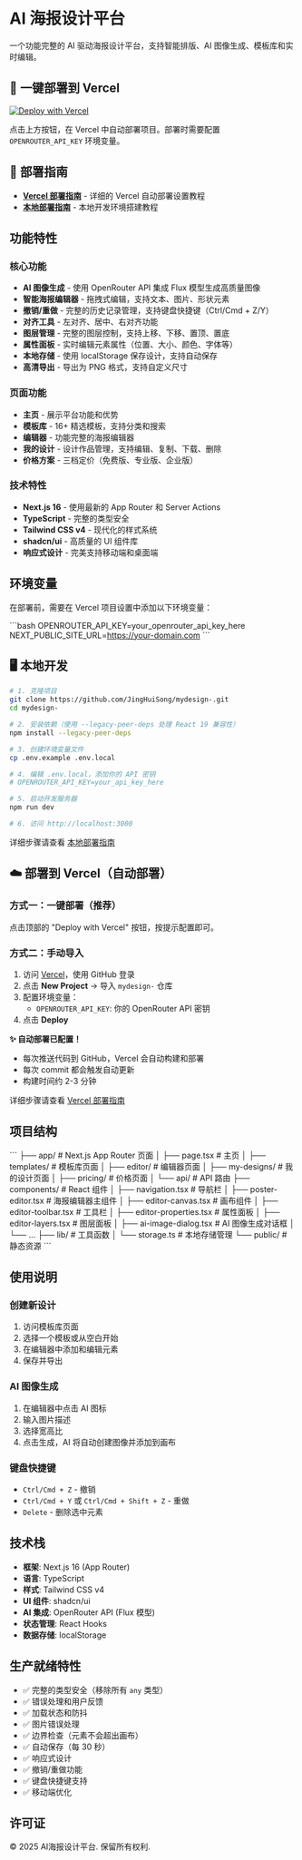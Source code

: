 # AI 海报设计平台

一个功能完整的 AI 驱动海报设计平台，支持智能排版、AI 图像生成、模板库和实时编辑。

## 🚀 一键部署到 Vercel

[![Deploy with Vercel](https://vercel.com/button)](https://vercel.com/new/clone?repository-url=https%3A%2F%2Fgithub.com%2FJingHuiSong%2Fmydesign-&env=OPENROUTER_API_KEY&envDescription=OpenRouter%20API%20%E5%AF%86%E9%92%A5%EF%BC%8C%E7%94%A8%E4%BA%8E%20AI%20%E5%9B%BE%E5%83%8F%E7%94%9F%E6%88%90&envLink=https%3A%2F%2Fopenrouter.ai%2Fkeys&project-name=ai-poster-design&repository-name=ai-poster-design)

点击上方按钮，在 Vercel 中自动部署项目。部署时需要配置 `OPENROUTER_API_KEY` 环境变量。

## 📖 部署指南

- **[Vercel 部署指南](./VERCEL部署指南.md)** - 详细的 Vercel 自动部署设置教程
- **[本地部署指南](./本地部署指南.md)** - 本地开发环境搭建教程

## 功能特性

### 核心功能
- **AI 图像生成** - 使用 OpenRouter API 集成 Flux 模型生成高质量图像
- **智能海报编辑器** - 拖拽式编辑，支持文本、图片、形状元素
- **撤销/重做** - 完整的历史记录管理，支持键盘快捷键（Ctrl/Cmd + Z/Y）
- **对齐工具** - 左对齐、居中、右对齐功能
- **图层管理** - 完整的图层控制，支持上移、下移、置顶、置底
- **属性面板** - 实时编辑元素属性（位置、大小、颜色、字体等）
- **本地存储** - 使用 localStorage 保存设计，支持自动保存
- **高清导出** - 导出为 PNG 格式，支持自定义尺寸

### 页面功能
- **主页** - 展示平台功能和优势
- **模板库** - 16+ 精选模板，支持分类和搜索
- **编辑器** - 功能完整的海报编辑器
- **我的设计** - 设计作品管理，支持编辑、复制、下载、删除
- **价格方案** - 三档定价（免费版、专业版、企业版）

### 技术特性
- **Next.js 16** - 使用最新的 App Router 和 Server Actions
- **TypeScript** - 完整的类型安全
- **Tailwind CSS v4** - 现代化的样式系统
- **shadcn/ui** - 高质量的 UI 组件库
- **响应式设计** - 完美支持移动端和桌面端

## 环境变量

在部署前，需要在 Vercel 项目设置中添加以下环境变量：

\`\`\`bash
OPENROUTER_API_KEY=your_openrouter_api_key_here
NEXT_PUBLIC_SITE_URL=https://your-domain.com
\`\`\`

## 🖥️ 本地开发

```bash
# 1. 克隆项目
git clone https://github.com/JingHuiSong/mydesign-.git
cd mydesign-

# 2. 安装依赖（使用 --legacy-peer-deps 处理 React 19 兼容性）
npm install --legacy-peer-deps

# 3. 创建环境变量文件
cp .env.example .env.local

# 4. 编辑 .env.local，添加你的 API 密钥
# OPENROUTER_API_KEY=your_api_key_here

# 5. 启动开发服务器
npm run dev

# 6. 访问 http://localhost:3000
```

详细步骤请查看 [本地部署指南](./本地部署指南.md)

## ☁️ 部署到 Vercel（自动部署）

### 方式一：一键部署（推荐）
点击顶部的 "Deploy with Vercel" 按钮，按提示配置即可。

### 方式二：手动导入
1. 访问 [Vercel](https://vercel.com)，使用 GitHub 登录
2. 点击 **New Project** → 导入 `mydesign-` 仓库
3. 配置环境变量：
   - `OPENROUTER_API_KEY`: 你的 OpenRouter API 密钥
4. 点击 **Deploy**

**✨ 自动部署已配置！**
- 每次推送代码到 GitHub，Vercel 会自动构建和部署
- 每次 commit 都会触发自动更新
- 构建时间约 2-3 分钟

详细步骤请查看 [Vercel 部署指南](./VERCEL部署指南.md)

## 项目结构

\`\`\`
├── app/                    # Next.js App Router 页面
│   ├── page.tsx           # 主页
│   ├── templates/         # 模板库页面
│   ├── editor/            # 编辑器页面
│   ├── my-designs/        # 我的设计页面
│   ├── pricing/           # 价格页面
│   └── api/               # API 路由
├── components/            # React 组件
│   ├── navigation.tsx     # 导航栏
│   ├── poster-editor.tsx  # 海报编辑器主组件
│   ├── editor-canvas.tsx  # 画布组件
│   ├── editor-toolbar.tsx # 工具栏
│   ├── editor-properties.tsx # 属性面板
│   ├── editor-layers.tsx  # 图层面板
│   ├── ai-image-dialog.tsx # AI 图像生成对话框
│   └── ...
├── lib/                   # 工具函数
│   └── storage.ts         # 本地存储管理
└── public/                # 静态资源
\`\`\`

## 使用说明

### 创建新设计
1. 访问模板库页面
2. 选择一个模板或从空白开始
3. 在编辑器中添加和编辑元素
4. 保存并导出

### AI 图像生成
1. 在编辑器中点击 AI 图标
2. 输入图片描述
3. 选择宽高比
4. 点击生成，AI 将自动创建图像并添加到画布

### 键盘快捷键
- `Ctrl/Cmd + Z` - 撤销
- `Ctrl/Cmd + Y` 或 `Ctrl/Cmd + Shift + Z` - 重做
- `Delete` - 删除选中元素

## 技术栈

- **框架**: Next.js 16 (App Router)
- **语言**: TypeScript
- **样式**: Tailwind CSS v4
- **UI 组件**: shadcn/ui
- **AI 集成**: OpenRouter API (Flux 模型)
- **状态管理**: React Hooks
- **数据存储**: localStorage

## 生产就绪特性

- ✅ 完整的类型安全（移除所有 `any` 类型）
- ✅ 错误处理和用户反馈
- ✅ 加载状态和防抖
- ✅ 图片错误处理
- ✅ 边界检查（元素不会超出画布）
- ✅ 自动保存（每 30 秒）
- ✅ 响应式设计
- ✅ 撤销/重做功能
- ✅ 键盘快捷键支持
- ✅ 移动端优化

## 许可证

© 2025 AI海报设计平台. 保留所有权利.
